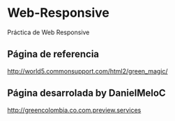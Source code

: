 # Web-Responsive
Práctica de Web Responsive

## Página de referencia
http://world5.commonsupport.com/html2/green_magic/

## Página desarrolada by **DanielMeloC**

http://greencolombia.co.com.preview.services
